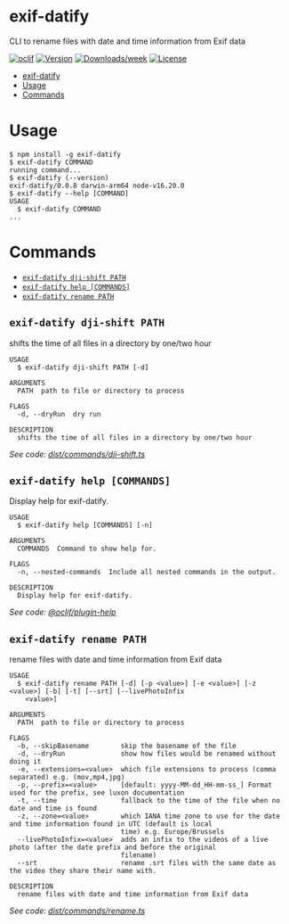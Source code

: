 # exif-datify

CLI to rename files with date and time information from Exif data

[![oclif](https://img.shields.io/badge/cli-oclif-brightgreen.svg)](https://oclif.io)
[![Version](https://img.shields.io/npm/v/exif-datify.svg)](https://npmjs.org/package/exif-datify)
[![Downloads/week](https://img.shields.io/npm/dw/exif-datify.svg)](https://npmjs.org/package/exif-datify)
[![License](https://img.shields.io/npm/l/exif-datify.svg)](https://github.com/hwaterke/exif-datify/blob/master/package.json)

<!-- toc -->

- [exif-datify](#exif-datify)
- [Usage](#usage)
- [Commands](#commands)
<!-- tocstop -->

# Usage

<!-- usage -->

```sh-session
$ npm install -g exif-datify
$ exif-datify COMMAND
running command...
$ exif-datify (--version)
exif-datify/0.0.8 darwin-arm64 node-v16.20.0
$ exif-datify --help [COMMAND]
USAGE
  $ exif-datify COMMAND
...
```

<!-- usagestop -->

# Commands

<!-- commands -->

- [`exif-datify dji-shift PATH`](#exif-datify-dji-shift-path)
- [`exif-datify help [COMMANDS]`](#exif-datify-help-commands)
- [`exif-datify rename PATH`](#exif-datify-rename-path)

## `exif-datify dji-shift PATH`

shifts the time of all files in a directory by one/two hour

```
USAGE
  $ exif-datify dji-shift PATH [-d]

ARGUMENTS
  PATH  path to file or directory to process

FLAGS
  -d, --dryRun  dry run

DESCRIPTION
  shifts the time of all files in a directory by one/two hour
```

_See code:
[dist/commands/dji-shift.ts](https://github.com/hwaterke/exif-datify/blob/v0.0.8/dist/commands/dji-shift.ts)_

## `exif-datify help [COMMANDS]`

Display help for exif-datify.

```
USAGE
  $ exif-datify help [COMMANDS] [-n]

ARGUMENTS
  COMMANDS  Command to show help for.

FLAGS
  -n, --nested-commands  Include all nested commands in the output.

DESCRIPTION
  Display help for exif-datify.
```

_See code:
[@oclif/plugin-help](https://github.com/oclif/plugin-help/blob/v5.2.13/src/commands/help.ts)_

## `exif-datify rename PATH`

rename files with date and time information from Exif data

```
USAGE
  $ exif-datify rename PATH [-d] [-p <value>] [-e <value>] [-z <value>] [-b] [-t] [--srt] [--livePhotoInfix
    <value>]

ARGUMENTS
  PATH  path to file or directory to process

FLAGS
  -b, --skipBasename        skip the basename of the file
  -d, --dryRun              show how files would be renamed without doing it
  -e, --extensions=<value>  which file extensions to process (comma separated) e.g. (mov,mp4,jpg)
  -p, --prefix=<value>      [default: yyyy-MM-dd_HH-mm-ss_] Format used for the prefix, see luxon documentation
  -t, --time                fallback to the time of the file when no date and time is found
  -z, --zone=<value>        which IANA time zone to use for the date and time information found in UTC (default is local
                            time) e.g. Europe/Brussels
  --livePhotoInfix=<value>  adds an infix to the videos of a live photo (after the date prefix and before the original
                            filename)
  --srt                     rename .srt files with the same date as the video they share their name with.

DESCRIPTION
  rename files with date and time information from Exif data
```

_See code:
[dist/commands/rename.ts](https://github.com/hwaterke/exif-datify/blob/v0.0.8/dist/commands/rename.ts)_

<!-- commandsstop -->
